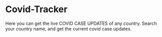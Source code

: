 # Covid-Tracker
Here you can get the live COVID CASE UPDATES of any country. Search your country name, and get the current covid case updates.
